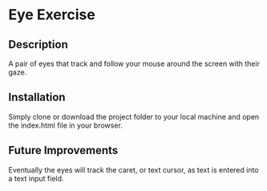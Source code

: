 # Eye Exercise

## Description

A pair of eyes that track and follow your mouse around the screen with their gaze.

## Installation 

Simply clone or download the project folder to your local machine and open the index.html file in your browser. 

## Future Improvements

Eventually the eyes will track the caret, or text cursor, as text is entered into a text input field.
